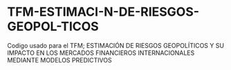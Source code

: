 # TFM-ESTIMACI-N-DE-RIESGOS-GEOPOL-TICOS
Codigo usado para el TFM; ESTIMACIÓN DE RIESGOS GEOPOLÍTICOS Y SU IMPACTO EN LOS MERCADOS FINANCIEROS INTERNACIONALES MEDIANTE MODELOS PREDICTIVOS
